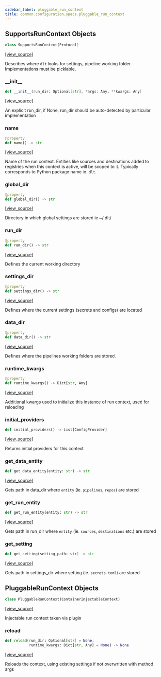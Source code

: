 ```yaml
---
sidebar_label: pluggable_run_context
title: common.configuration.specs.pluggable_run_context
---
```


## SupportsRunContext Objects

```python
class SupportsRunContext(Protocol)
```

[[view_source]](https://github.com/dlt-hub/dlt/blob/f0690715274590fc4cacf1165e3661aaa7af1c15/dlt/common/configuration/specs/pluggable_run_context.py#L9)

Describes where `dlt` looks for settings, pipeline working folder. Implementations must be picklable.

### \_\_init\_\_

```python
def __init__(run_dir: Optional[str], *args: Any, **kwargs: Any)
```

[[view_source]](https://github.com/dlt-hub/dlt/blob/f0690715274590fc4cacf1165e3661aaa7af1c15/dlt/common/configuration/specs/pluggable_run_context.py#L12)

An explicit run_dir, if None, run_dir should be auto-detected by particular implementation

### name

```python
@property
def name() -> str
```

[[view_source]](https://github.com/dlt-hub/dlt/blob/f0690715274590fc4cacf1165e3661aaa7af1c15/dlt/common/configuration/specs/pluggable_run_context.py#L16)

Name of the run context. Entities like sources and destinations added to registries when this context
is active, will be scoped to it. Typically corresponds to Python package name ie. `dlt`.

### global\_dir

```python
@property
def global_dir() -> str
```

[[view_source]](https://github.com/dlt-hub/dlt/blob/f0690715274590fc4cacf1165e3661aaa7af1c15/dlt/common/configuration/specs/pluggable_run_context.py#L22)

Directory in which global settings are stored ie ~/.dlt/

### run\_dir

```python
@property
def run_dir() -> str
```

[[view_source]](https://github.com/dlt-hub/dlt/blob/f0690715274590fc4cacf1165e3661aaa7af1c15/dlt/common/configuration/specs/pluggable_run_context.py#L26)

Defines the current working directory

### settings\_dir

```python
@property
def settings_dir() -> str
```

[[view_source]](https://github.com/dlt-hub/dlt/blob/f0690715274590fc4cacf1165e3661aaa7af1c15/dlt/common/configuration/specs/pluggable_run_context.py#L30)

Defines where the current settings (secrets and configs) are located

### data\_dir

```python
@property
def data_dir() -> str
```

[[view_source]](https://github.com/dlt-hub/dlt/blob/f0690715274590fc4cacf1165e3661aaa7af1c15/dlt/common/configuration/specs/pluggable_run_context.py#L34)

Defines where the pipelines working folders are stored.

### runtime\_kwargs

```python
@property
def runtime_kwargs() -> Dict[str, Any]
```

[[view_source]](https://github.com/dlt-hub/dlt/blob/f0690715274590fc4cacf1165e3661aaa7af1c15/dlt/common/configuration/specs/pluggable_run_context.py#L38)

Additional kwargs used to initialize this instance of run context, used for reloading

### initial\_providers

```python
def initial_providers() -> List[ConfigProvider]
```

[[view_source]](https://github.com/dlt-hub/dlt/blob/f0690715274590fc4cacf1165e3661aaa7af1c15/dlt/common/configuration/specs/pluggable_run_context.py#L41)

Returns initial providers for this context

### get\_data\_entity

```python
def get_data_entity(entity: str) -> str
```

[[view_source]](https://github.com/dlt-hub/dlt/blob/f0690715274590fc4cacf1165e3661aaa7af1c15/dlt/common/configuration/specs/pluggable_run_context.py#L44)

Gets path in data_dir where `entity` (ie. `pipelines`, `repos`) are stored

### get\_run\_entity

```python
def get_run_entity(entity: str) -> str
```

[[view_source]](https://github.com/dlt-hub/dlt/blob/f0690715274590fc4cacf1165e3661aaa7af1c15/dlt/common/configuration/specs/pluggable_run_context.py#L47)

Gets path in run_dir where `entity` (ie. `sources`, `destinations` etc.) are stored

### get\_setting

```python
def get_setting(setting_path: str) -> str
```

[[view_source]](https://github.com/dlt-hub/dlt/blob/f0690715274590fc4cacf1165e3661aaa7af1c15/dlt/common/configuration/specs/pluggable_run_context.py#L50)

Gets path in settings_dir where setting (ie. `secrets.toml`) are stored

## PluggableRunContext Objects

```python
class PluggableRunContext(ContainerInjectableContext)
```

[[view_source]](https://github.com/dlt-hub/dlt/blob/f0690715274590fc4cacf1165e3661aaa7af1c15/dlt/common/configuration/specs/pluggable_run_context.py#L54)

Injectable run context taken via plugin

### reload

```python
def reload(run_dir: Optional[str] = None,
           runtime_kwargs: Dict[str, Any] = None) -> None
```

[[view_source]](https://github.com/dlt-hub/dlt/blob/f0690715274590fc4cacf1165e3661aaa7af1c15/dlt/common/configuration/specs/pluggable_run_context.py#L76)

Reloads the context, using existing settings if not overwritten with method args

